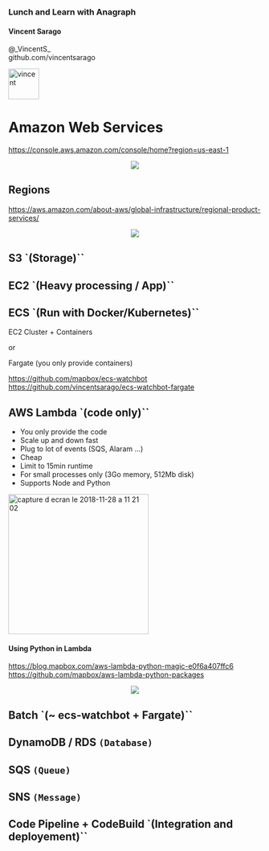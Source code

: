 ### Lunch and Learn with Anagraph

#### Vincent Sarago

<p align="left">
<a>@_VincentS_</a><br>
<a>github.com/vincentsarago</a>
</p>


<img width="61" alt="vincent" src="https://user-images.githubusercontent.com/10407788/49164463-29660680-f2fd-11e8-86df-08225f92c35c.png">


# Amazon Web Services

https://console.aws.amazon.com/console/home?region=us-east-1

<p align="center">
  <img src="https://user-images.githubusercontent.com/10407788/49164220-ae045500-f2fc-11e8-89aa-0d2f4c32e714.png">
</p>

## Regions

https://aws.amazon.com/about-aws/global-infrastructure/regional-product-services/

<p align="center">
  <img src="https://user-images.githubusercontent.com/10407788/49167746-08ed7a80-f304-11e8-98f6-18c6d005de98.png">
</p>

## S3 `(Storage)``


## EC2 `(Heavy processing / App)``



## ECS `(Run with Docker/Kubernetes)``

EC2 Cluster + Containers

or

Fargate (you only provide containers)

https://github.com/mapbox/ecs-watchbot
https://github.com/vincentsarago/ecs-watchbot-fargate

## AWS Lambda `(code only)``
- You only provide the code
- Scale up and down fast
- Plug to lot of events (SQS, Alaram ...)
- Cheap
- Limit to 15min runtime
- For small processes only (3Go memory, 512Mb disk)
- Supports Node and Python

<img width="279" alt="capture d ecran le 2018-11-28 a 11 21 02" src="https://user-images.githubusercontent.com/10407788/49165665-b4e09700-f2ff-11e8-8f1e-16c0a28af79b.png">

#### Using Python in Lambda
https://blog.mapbox.com/aws-lambda-python-magic-e0f6a407ffc6
https://github.com/mapbox/aws-lambda-python-packages

<p align="center">
  <img src="https://user-images.githubusercontent.com/10407788/49165490-54e9f080-f2ff-11e8-9731-6c432ebd1ccf.jpg">
</p>

## Batch `(~ ecs-watchbot + Fargate)``

## DynamoDB / RDS `(Database)`

## SQS `(Queue)`

## SNS `(Message)`

## Code Pipeline + CodeBuild `(Integration and deployement)``
